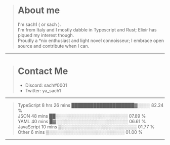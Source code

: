 > # About me
>
> I'm sach1 ( or sach ).  
> I'm from Italy and I mostly dabble in Typescript and Rust; Elixir has piqued my interest though.  
> Proudly a \*nix enthusiast and light novel connoisseur; I embrace open source and contribute when I can.  

---

> # Contact Me
>
> - Discord: sach#0001
> - Twitter: ya_sach1

---

<!--START_SECTION:waka-->
>TypeScript   8 hrs 26 mins   ████████████████████▓░░░░   82.24 %\
>JSON         48 mins         ██░░░░░░░░░░░░░░░░░░░░░░░   07.89 %\
>YAML         40 mins         █▓░░░░░░░░░░░░░░░░░░░░░░░   06.61 %\
>JavaScript   10 mins         ▒░░░░░░░░░░░░░░░░░░░░░░░░   01.77 %\
>Other        6 mins          ▒░░░░░░░░░░░░░░░░░░░░░░░░   01.00 %
---
<!--END_SECTION:waka-->
